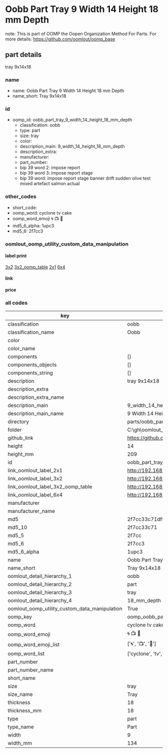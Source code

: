 # Oobb Part Tray 9 Width 14 Height 18 mm Depth  

note: This is part of OOMP the Oopen Organization Method For Parts. For more details: https://github.com/oomlout/oomp_base

##  part details
  



tray 9x14x18



### name
* name: Oobb Part Tray 9 Width 14 Height 18 mm Depth
* name_short: Tray 9x14x18 
### id
* oomp_id: oobb_part_tray_9_width_14_height_18_mm_depth
  * classification: oobb
  * type: part
  * size: tray
  * color: 
  * description_main: 9_width_14_height_18_mm_depth
  * description_extra: 
  * manufacturer: 
  * part_number: 
  * bip 39 word 2: impose report
  * bip 39 word 3: impose report stage
  * bip 39 word: impose report stage banner drift sudden olive test mixed artefact salmon actual

### other_codes
* short_code: 
* oomp_word: cyclone tv cake
* oomp_word_emoji :cyclone: :tv: :cake:
* md5_6_alpha: 1upc3
* md5_6: 2f7cc3






### oomlout_oomp_utility_custom_data_manipulation
#### label print
[3x2](http://192.168.1.245:1112/?label=oomp%201upc3)
[3x2_oomp_table](http://192.168.1.108:1112/?label=oomp%201upc3)
[2x1](http://192.168.1.242:1112/?label=oomp%201upc3)
[6x4](http://192.168.1.55:1112/?label=oomp%201upc3)    

#### link

                              

#### price







### all codes 
| key | value |  
| --- | --- |  
| classification | oobb |  
| classification_name | Oobb |  
| color |  |  
| color_name |  |  
| components | [] |  
| components_objects | [] |  
| components_string | [] |  
| description | tray 9x14x18 |  
| description_extra |  |  
| description_extra_name |  |  
| description_main | 9_width_14_height_18_mm_depth |  
| description_main_name | 9 Width 14 Height 18 mm Depth |  
| directory | parts/oobb_part_tray_9_width_14_height_18_mm_depth |  
| folder | C:\gh\oomlout_oobb_version_4_generated_parts\parts\oobb_part_tray_9_width_14_height_18_mm_depth |  
| github_link | https://github.com/oomlout/oomlout_oomp_part_src/tree/main/parts/oobb_part_tray_9_width_14_height_18_mm_depth |  
| height | 14 |  
| height_mm | 209 |  
| id | oobb_part_tray_9_width_14_height_18_mm_depth |  
| link_oomlout_label_2x1 | http://192.168.1.242:1112/?label=oomp%201upc3 |  
| link_oomlout_label_3x2 | http://192.168.1.245:1112/?label=oomp%201upc3 |  
| link_oomlout_label_3x2_oomp_table | http://192.168.1.108:1112/?label=oomp%201upc3 |  
| link_oomlout_label_6x4 | http://192.168.1.55:1112/?label=oomp%201upc3 |  
| manufacturer |  |  
| manufacturer_name |  |  
| md5 | 2f7cc33c71df934762216125a86dbb8f |  
| md5_10 | 2f7cc33c71 |  
| md5_5 | 2f7cc |  
| md5_6 | 2f7cc3 |  
| md5_6_alpha | 1upc3 |  
| name | Oobb Part Tray 9 Width 14 Height 18 mm Depth |  
| name_short | Tray 9x14x18  |  
| oomlout_detail_hierarchy_1 | oobb |  
| oomlout_detail_hierarchy_2 | part |  
| oomlout_detail_hierarchy_3 | tray |  
| oomlout_detail_hierarchy_4 | 18_mm_depth |  
| oomlout_oomp_utility_custom_data_manipulation | True |  
| oomp_key | oomp_oobb_part_tray_9_width_14_height_18_mm_depth |  
| oomp_word | cyclone tv cake |  
| oomp_word_emoji | :cyclone: :tv: :cake: |  
| oomp_word_emoji_list | [':cyclone:', ':tv:', ':cake:'] |  
| oomp_word_list | ['cyclone', 'tv', 'cake'] |  
| part_number |  |  
| part_number_name |  |  
| short_name |  |  
| size | tray |  
| size_name | Tray |  
| thickness | 18 |  
| thickness_mm | 18 |  
| type | part |  
| type_name | Part |  
| width | 9 |  
| width_mm | 134 |  
